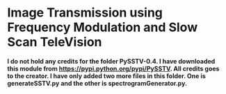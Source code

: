 # Image Transmission using Frequency Modulation and Slow Scan TeleVision

**I do not hold any credits for the folder PySSTV-0.4. I have downloaded this module from https://pypi.python.org/pypi/PySSTV. All credits goes to the creator. I have only added two more files in this folder. One is generateSSTV.py and the other is spectrogramGenerator.py.**